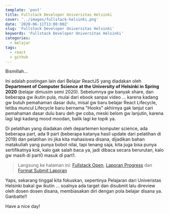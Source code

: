```yaml
---
template: 'post'
title: Fullstack Developer Universitas Helsinki
cover: '../images/fullstack-helsinki.png'
date: '2020-06-11T13:00:00Z'
slug: 'Fullstack Developer Universitas Helsinki'
keywords: 'Fullstack Developer Universitas Helsinki'
categories:
  - belajar
tags:
  - react
  - github
---
```


Bismillah...

Ini adalah postingan lain dari Belajar ReactJS yang diadakan oleh **Department of Computer Science at the University of Helsinki in Spring 2020** (belajar dimusim semi 2020). Sebelumnya gw banyak share, dan beberapa gw ikutin pula, mulai dari ebook sanpai video ... karena kadang gw butuh pemahaman dasar dulu, misal gw baru belajar React Lifecycle, tetiba muncul Lifecycle baru bernama "Hooks" akhirnya gak lanjut cari pemahaman dasar dulu baru deh gw coba, meski belom gw lanjutin, karena lagi lagi kadang mood moodan, balik lagi ke topik ya.

Di pelatihan yang diadakan oleh departemen komputer science, ada beberapa part, ada 9 part (beberapa katanya hasil update dari pelatihan di 2019) dan pelatihan ini jika kita mahasiswa disana, dijadikan bahan matakuliah yang punya bobot nilai, tapi tenang saja, kita juga bisa punya sertifikatnya kok, kalo gak salah baca ya, jadi dibaca secara berurutan, kalo gw masih di part0 masuk di part1.

> Langsung ke halaman ini: [Fullstack Open](https://fullstackopen.com/en/about), [Laporan Progress](https://studies.cs.helsinki.fi/stats/) dan [Format Submit Laporan](https://github.com/fullstack-hy2020/example-submission-repository)

Yaps, sekarang tinggal kita fokuskan, sepertinya Pelajaran dari Univeristas Helsinki bakal gw ikutin ... soalnya ada target dan disubmit lalu direview oleh dosen dosen disana, membiasakan diri dengan pola belajar disana ya. Ganbatte!!

Have a nice day!
